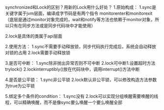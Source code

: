 synchronized和Lock的区别？用新的Lock用什么好处？
1.原始构成：
   1.sync是关键字属于jvm层面，编译成字节码是有两个指令
        monitorenter和monitorexit（底层是通过monitor对象完成的，wait和notify等方法也依赖于monitor对象，所以只有在同步方法或是同步代码块中才能使用）
    
   2.lock是具体的类属于api层面
 
2.使用方法：
   1.sync不需要手动释放锁，同步代码执行完成后，系统会自动释放对锁的占用
   2.lock需要手动释放锁
 
3.是否可中断：
   1.sync除非抛出异常否则不可中断
   2.lock可中断1.设置超时方法trylock()
              2.lockinterruptibly()放在代码块中，调用interrupt()方法中断
              
4.是否是公平锁：
   1.sync非公平锁
   2.lock默认非公平锁，可以修改构造方法参数为true为公平锁

5.绑定多个条件的condition：
   1.sync没有
   2.lock可以实现分组唤醒需要唤醒的线程，可以精确唤醒，而不是像sync要么唤醒一个要么唤醒全部